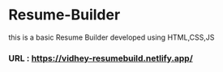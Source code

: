 # Resume-Builder


this is a basic Resume Builder developed using HTML,CSS,JS
### URL : https://vidhey-resumebuild.netlify.app/
